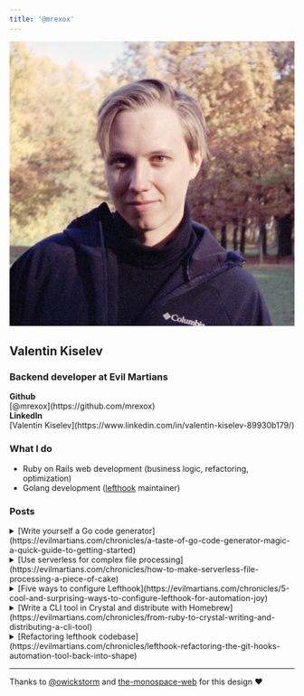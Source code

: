 ```yaml
---
title: '@mrexox'
---
```


<div class="grid flexible">

<img src="profile.jpg" class="profile" />

<div>

<h2>Valentin Kiselev</h2>

<h3>Backend developer at Evil Martians</h3>

<div class="grid not-flexible">
<div><strong>Github</strong><br />[@mrexox](https://github.com/mrexox)</div>
<div><strong>LinkedIn</strong><br />[Valentin Kiselev](https://www.linkedin.com/in/valentin-kiselev-89930b179/)</div>
</div>

</div>
</div>

### What I do

- Ruby on Rails web development (business logic, refactoring, optimization)
- Golang development ([lefthook](https://github.com/evilmartians/lefthook) maintainer)

### Posts

<details>
<summary>
[Write yourself a Go code generator](https://evilmartians.com/chronicles/a-taste-of-go-code-generator-magic-a-quick-guide-to-getting-started)
</summary>

<p>
A small Go program which generates Go code. Some approaches and notes on making a Go code generator.
</p>
</details>

<details>
<summary>
[Use serverless for complex file processing](https://evilmartians.com/chronicles/how-to-make-serverless-file-processing-a-piece-of-cake)
</summary>

<p>
Sharing the approach for using GCP to process files asynchronously as they get uploaded to your Rails app. An example serverless app + the showcase of Playbook.
</p>
</details>

<details>
<summary>
[Five ways to configure Lefthook](https://evilmartians.com/chronicles/5-cool-and-surprising-ways-to-configure-lefthook-for-automation-joy)
</summary>

<p>
Things I learned while using lefthook on a daily basis in many different projects + a few tips which make the local development a bit faster.
</p>
</details>

<details>
<summary>
[Write a CLI tool in Crystal and distribute with Homebrew](https://evilmartians.com/chronicles/from-ruby-to-crystal-writing-and-distributing-a-cli-tool)
</summary>

<p>
Some notes about writing a CLI tool in Crystal lang and distributing it via Homebrew.
</p>
</details>

<details>
<summary>
[Refactoring lefthook codebase](https://evilmartians.com/chronicles/lefthook-refactoring-the-git-hooks-automation-tool-back-into-shape)
</summary>

<p>
A story behind refactoring of lefthook. Making the messy Go codebase more or less maintainable.
</p>
</details>

<hr />

Thanks to [@owickstorm](https://github.com/owickstrom) and [the-monospace-web](https://github.com/owickstrom/the-monospace-web) for this design ❤️
